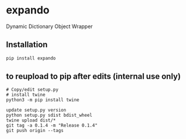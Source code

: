 # expando
Dynamic Dictionary Object Wrapper

<!-- [![Build Status](https://travis-ci.org/robertzk/expando.svg?branch=master)](https://travis-ci.org/robertzk/expando)
[![Coverage Status](https://coveralls.io/repos/robertzk/expando/badge.svg?branch=master&service=github)](https://coveralls.io/github/robertzk/expando?branch=master)
[![CRAN\_Status\_Badge](http://www.r-pkg.org/badges/version/expando)](http://cran.r-project.org/package=expando)
[![Downloads](http://cranlogs.r-pkg.org/badges/expando)](http://cran.rstudio.com/package=expando) -->

## Installation

```python
pip install expando
```

## to reupload to pip after edits (internal use only)
```
# Copy/edit setup.py
# install twine
python3 -m pip install twine

update setup.py version
python setup.py sdist bdist_wheel
twine upload dist/*
git tag -a 0.1.4 -m "Release 0.1.4"
git push origin --tags
```